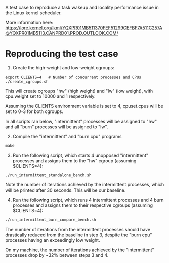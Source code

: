A test case to reproduce a task wakeup and locality performance issue in the Linux kernel scheduler.

More information here: https://lore.kernel.org/lkml/YQXPR01MB511370FEF51299CEFBF7A511C257A@YQXPR01MB5113.CANPRD01.PROD.OUTLOOK.COM/


# Reproducing the test case

1. Create the high-weight and low-weight cgroups:

```
export CLIENTS=4   # Number of concurrent processes and CPUs
./create_cgroups.sh
```

This will create cgroups "hw" (high weight) and "lw" (low weight), with cpu.weight set to 10000 and 1 respectively.

Assuming the CLIENTS environment variable is set to 4, cpuset.cpus will be set to 0-3 for both cgroups. 

In all scripts ran below, "intermittent" processes will be assigned to "hw" and all "burn" processes will be assigned to "lw". 


2. Compile the "intermittent" and "burn cpu" programs

```
make
```


3. Run the following script, which starts 4 unopposed "intermittent" processes and assigns them to the "hw" cgroup (assuming $CLIENTS=4):

```
./run_intermittent_standalone_bench.sh
``` 

Note the number of iterations achieved by the intermittent processes, which will be printed after 30 seconds. This will be our baseline.


4. Run the following script, which runs 4 intermittent processes and 4 burn processes and assigns them to their respective cgroups (assuming $CLIENTS=4):

```
./run_intermittent_burn_compare_bench.sh
```

The number of iterations from the intermittent processes should have drastically reduced from the baseline in step 3, despite the "burn cpu" processes having an exceedingly low weight.

On my machine, the number of iterations achieved by the "intermittent" processes drop by ~32% between steps 3 and 4.
